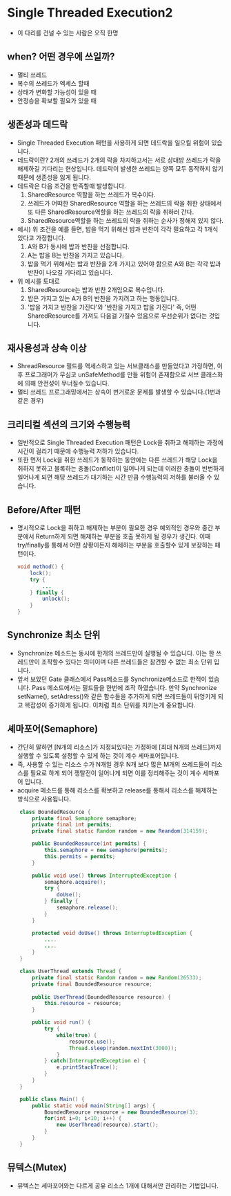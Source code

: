 # Single Threaded Execution2
- 이 다리를 건널 수 있는 사람은 오직 한명

## when? 어떤 경우에 쓰일까?
- 멀티 쓰레드
- 복수의 쓰레드가 엑세스 할때
- 상태가 변화할 가능성이 있을 때
- 안정승을 확보할 필요가 있을 때

## 생존성과 데드락
- Single Threaded Execution 패턴을 사용하게 되면 데드락을 일으킬 위험이 있습니다.
- 데드락이란? 2개의 쓰레드가 2개의 락을 차지하고서는 서로 상대방 쓰레드가 락을 해제하길 기다리는 현상입니다. 데드락이 발생한 쓰레드는 양쪽 모두 동작하지 않기 때문에 생존성을 잃게 됩니다.
- 데드락은 다음 조건을 만족할때 발생합니다.
    1. SharedResource 역할을 하는 쓰레드가 복수이다.
    2. 쓰레드가 어떠한 SharedResource 역할을 하는 쓰레드의 락을 취한 상태에서 또 다른 SharedResource역할을 하는 쓰레드의 락을 취하러 간다.
    3. SharedResource역할을 하는 쓰레드의 락을 취하는 순사가 정해져 있지 않다.
- 예시) 위 조건을 예를 들면, 밥을 먹기 위해선 밥과 반찬이 각각 필요하고 각 1개식 있다고 가정합니다.
    1. A와 B가 동시에 밥과 반찬을 선점합니다.
    2. A는 밥을 B는 반찬을 가지고 있습니다.
    3. 밥을 먹기 위해서는 밥과 반찬을 2개 가지고 있어야 함으로 A와 B는 각각 밥과 반찬이 나오길 기다리고 있습니다.
- 위 예시를 토대로
    1. SharedResource는 밥과 반찬 2개임으로 복수입니다.
    2. 밥은 가지고 있는 A가 B의 반찬을 가지려고 하는 행동입니다.
    3. '밥을 가지고 반찬을 가진다'와 '반찬을 가지고 밥을 가진다' 즉, 어떤 SharedResource를 가져도 다음걸 가질수 있음으로 우선순위가 없다는 것입니다.

## 재사용성과 상속 이상
- ShreadResource 필드를 액세스하고 있는 서브클래스를 만들었다고 가정하면, 이후 프로그래머가 무심코 unSafeMethod를 만들 위험이 존재함으로 서브 클래스화에 의해 안전성이 무너질수 있습니다.
- 멀티 쓰레드 프로그래밍에서는 상속이 번거로운 문제를 발생할 수 있습니다.(1번과 같은 경우)

## 크리티컬 섹션의 크기와 수행능력
- 일반적으로 Single Threaded Execution 패턴은 Lock을 취하고 해제하는 과정에 시간이 걸리기 때문에 수행능력 저하가 있습니다.
- 또한 먼저 Lock을 취한 쓰레드가 동작하는 동안에는 다른 쓰레드가 해당 Lock을 취하지 못하고 블록하는 충돌(Conflict)이 일어나게 되는데 이러한 충돌이 빈번하게 일어나게 되면 해당 쓰레드가 대기하는 시간 만큼 수행능력의 저하를 불러올 수 있습니다.

## Before/After 패턴
- 명시적으로 Lock을 취하고 해제하는 부분이 필요한 경우 예외적인 경우와 중간 부분에서 Return하게 되면 해제하는 부분을 호출 못하게 될 경우가 생긴다. 이때 try/finally를 통해서 어떤 상황이든지 해제하는 부분을 호출할수 있게 보장하는 패턴이다.
    ~~~ java
    void method() {
        lock();
        try {
            ...
        } finally {
            unlock();
        }
    }
    ~~~

## Synchronize 최소 단위
- Synchronize 메소드는 동시에 한개의 쓰레드만이 실행될 수 있습니다. 이는 한 쓰레드만이 조작할수 있다는 의미이며 다른 쓰레드들은 참견할 수 없는 최소 단위 입니다.
- 앞서 보았던 Gate 클래스에서 Pass메소드를 Synchronize메소드로 한적이 있습니다. Pass 메소드에서는 필드들을 한번에 조작 하였습니다. 만약 Synchronize setName(), setAdress()와 같은 함수들을 추가하게 되면 쓰레드들이 뒤엉키게 되고 복잡성이 증가하게 됩니다. 이처럼 최소 단위를 지키는게 중요합니다.

## 셰마포어(Semaphore)
- 간단히 말하면 [N개의 리소스]가 지정되있다는 가정하에 [최대 N개의 쓰레드]까지 실행할 수 있도록 설정할 수 있게 하는 것이 계수 세마포어입니다.
- 즉, 사용할 수 있는 리소스 수가 N개일 경우 N개 보다 많은 M개의 쓰레드들이 리소스를 필요로 하게 되어 쟁탈전이 일어나게 되면 이를 정리해주는 것이 계수 세마포어 입니다.
- acquire 메소드를 통해 리소스를 확보하고 release를 통해서 리소스를 해제하는 방식으로 사용됩니다.
~~~ java
    class BoundedResource {
        private final Semaphore semaphore;
        private final int permits;
        private final static Random random = new Reandom(314159);

        public BoundedResource(int permits) {
            this.semaphore = new semaphore(permits);
            this.permits = permits;
        }

        public void use() throws InterruptedException {
            semaphore.acquire();
            try {
                doUse();
            } finally {
                semaphore.release();
            }
        }

        protected void doUse() throws InterruptedException {
            ....
            ....
        }
    }

    class UserThread extends Thread {
        private final static Random random = new Random(26533);
        private final BoundedResource resource;
        
        public UserThread(BoundedResource resource) {
            this.resource = resource;
        }

        public void run() {
            try {
                while(true) {
                    resource.use();
                    Thread.sleep(random.nextInt(3000));
                }
            } catch(InterruptedException e) {
                e.printStackTrace();
            }
        }
    }

    public class Main() {
        public static void main(String[] args) {
            BoundedResource resource = new BoundedResource(3);
            for(int i=0; i<10; i++) {
                new UserThread(resource).start();
            }
        }
    }
~~~

## 뮤텍스(Mutex)
- 뮤텍스는 세마포어와는 다르게 공유 리소스 1개에 대해서만 관리하는 기법입니다.